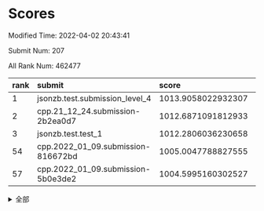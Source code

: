 # Scores

Modified Time: 2022-04-02 20:43:41

Submit Num: 207

All Rank Num: 462477

| rank |               submit               |       score        |       sigma        | pk_num |
| :--- | :--------------------------------- | :----------------- | :----------------- | :----- |
| 1    | jsonzb.test.submission_level_4     | 1013.9058022932307 | 0.8023924001698277 | 8934   |
| 2    | cpp.21_12_24.submission-2b2ea0d7   | 1012.6871091812933 | 0.7828673562293311 | 8933   |
| 3    | jsonzb.test.test_1                 | 1012.2806036230658 | 0.7900077333263424 | 8939   |
| 54   | cpp.2022_01_09.submission-816672bd | 1005.0047788827555 | 0.7171465670924749 | 8940   |
| 57   | cpp.2022_01_09.submission-5b0e3de2 | 1004.5995160302527 | 0.7201914369418951 | 8939   |


<details>
<summary>全部</summary>

| rank |                 submit                 |       score        |       sigma        | pk_num |
| :--- | :------------------------------------- | :----------------- | :----------------- | :----- |
| 1    | jsonzb.test.submission_level_4         | 1013.9058022932307 | 0.8023924001698277 | 8934   |
| 2    | cpp.21_12_24.submission-2b2ea0d7       | 1012.6871091812933 | 0.7828673562293311 | 8933   |
| 3    | jsonzb.test.test_1                     | 1012.2806036230658 | 0.7900077333263424 | 8939   |
| 4    | gobigger.level_3.submission_level_3_34 | 1012.0338304896213 | 0.775068576791551  | 8938   |
| 5    | gobigger.level_3.submission_level_3_48 | 1011.549865484532  | 0.7695578009436104 | 8931   |
| 6    | gobigger.level_3.submission_level_3_22 | 1011.440176152181  | 0.7918671360309105 | 8939   |
| 7    | gobigger.level_3.submission_level_3_25 | 1011.4175919323176 | 0.7793268255069707 | 8939   |
| 8    | gobigger.level_3.submission_level_3_31 | 1011.2321103841517 | 0.7545706345217031 | 8936   |
| 9    | gobigger.level_3.submission_level_3_37 | 1011.1369408258616 | 0.7577545845806288 | 8935   |
| 10   | gobigger.level_3.submission_level_3_15 | 1011.121565976841  | 0.7710367559895737 | 8934   |
| 11   | gobigger.level_3.submission_level_3_47 | 1011.0605653818232 | 0.7795865663517084 | 8938   |
| 12   | gobigger.level_3.submission_level_3_38 | 1010.9919491717742 | 0.7396866930862194 | 8935   |
| 13   | gobigger.level_3.submission_level_3_12 | 1010.9146850073284 | 0.7899225387486013 | 8939   |
| 14   | gobigger.level_3.submission_level_3_39 | 1010.8248788943612 | 0.7530105068122361 | 8937   |
| 15   | gobigger.level_3.submission_level_3_26 | 1010.781463163128  | 0.7618742604377665 | 8934   |
| 16   | gobigger.level_3.submission_level_3_1  | 1010.7761263534624 | 0.7829267785070059 | 8935   |
| 17   | gobigger.level_3.submission_level_3_9  | 1010.7351636016032 | 0.7762474423499188 | 8934   |
| 18   | gobigger.level_3.submission_level_3_42 | 1010.6285840961012 | 0.769329889883097  | 8931   |
| 19   | gobigger.level_3.submission_level_3_33 | 1010.4977920370168 | 0.7831268730643797 | 8937   |
| 20   | gobigger.level_3.submission_level_3_16 | 1010.4770554555333 | 0.7761756168556581 | 8943   |
| 21   | gobigger.level_3.submission_level_3_23 | 1010.4755535382935 | 0.7646641831781091 | 8933   |
| 22   | gobigger.level_3.submission_level_3_8  | 1010.4495635543956 | 0.7637405847938217 | 8936   |
| 23   | gobigger.level_3.submission_level_3_7  | 1010.398215592746  | 0.7535316047049567 | 8937   |
| 24   | gobigger.level_3.submission_level_3_20 | 1010.3065548002675 | 0.7565055011209222 | 8933   |
| 25   | gobigger.level_3.submission_level_3_19 | 1010.1687077981427 | 0.7729834088514106 | 8939   |
| 26   | gobigger.level_3.submission_level_3_4  | 1010.0706897871603 | 0.7484054305221669 | 8937   |
| 27   | gobigger.level_3.submission_level_3_40 | 1010.0482945306672 | 0.7463745379028847 | 8934   |
| 28   | gobigger.level_3.submission_level_3_21 | 1009.8783489513719 | 0.7487226255528551 | 8937   |
| 29   | gobigger.level_3.submission_level_3_41 | 1009.8264878767552 | 0.7588706068765583 | 8936   |
| 30   | gobigger.level_3.submission_level_3_28 | 1009.7484635192565 | 0.7582432601330408 | 8936   |
| 31   | gobigger.level_3.submission_level_3_6  | 1009.6564433455886 | 0.7329999939625753 | 8943   |
| 32   | gobigger.level_3.submission_level_3_3  | 1009.6268972405323 | 0.7525987809616016 | 8932   |
| 33   | gobigger.level_3.submission_level_3_0  | 1009.5531765826041 | 0.7585217609362063 | 8942   |
| 34   | gobigger.level_3.submission_level_3_29 | 1009.5357008756984 | 0.7566647118584721 | 8937   |
| 35   | gobigger.level_3.submission_level_3_49 | 1009.5213378660044 | 0.7503354328667504 | 8940   |
| 36   | gobigger.level_3.submission_level_3_2  | 1009.4900676731569 | 0.7383773196579891 | 8934   |
| 37   | gobigger.level_3.submission_level_3_10 | 1009.4846759088781 | 0.7523909928926725 | 8936   |
| 38   | gobigger.level_3.submission_level_3_5  | 1009.4518285891012 | 0.7717010148823434 | 8937   |
| 39   | gobigger.level_3.submission_level_3_18 | 1009.4056649510968 | 0.7581418161887167 | 8938   |
| 40   | gobigger.level_3.submission_level_3_46 | 1009.3841051703354 | 0.7518969544935538 | 8936   |
| 41   | gobigger.level_3.submission_level_3_11 | 1009.3642842142879 | 0.7764499988187473 | 8939   |
| 42   | gobigger.level_3.submission_level_3_32 | 1009.361991500677  | 0.7419720847308046 | 8937   |
| 43   | gobigger.level_3.submission_level_3_24 | 1009.3058500547224 | 0.7583347149787175 | 8940   |
| 44   | gobigger.level_3.submission_level_3_30 | 1009.2378788808259 | 0.7652643981609302 | 8938   |
| 45   | gobigger.level_3.submission_level_3_13 | 1009.1825235613147 | 0.7638295561564443 | 8941   |
| 46   | gobigger.level_3.submission_level_3_17 | 1009.1418922365572 | 0.7566686259789077 | 8940   |
| 47   | gobigger.level_3.submission_level_3_43 | 1009.1247318397845 | 0.7609668466624357 | 8936   |
| 48   | gobigger.level_3.submission_level_3_45 | 1009.0961416429959 | 0.7251525050383817 | 8938   |
| 49   | gobigger.level_3.submission_level_3_35 | 1008.8981991018236 | 0.7587377350423554 | 8935   |
| 50   | gobigger.level_3.submission_level_3_44 | 1008.8859987493051 | 0.7302107169253783 | 8939   |
| 51   | gobigger.level_3.submission_level_3_14 | 1008.5809463098277 | 0.7401406663679525 | 8937   |
| 52   | gobigger.level_3.submission_level_3_27 | 1008.1207675690607 | 0.7275407747356532 | 8938   |
| 53   | gobigger.level_3.submission_level_3_36 | 1007.8865458076109 | 0.7269374582168909 | 8937   |
| 54   | cpp.2022_01_09.submission-816672bd     | 1005.0047788827555 | 0.7171465670924749 | 8940   |
| 55   | gobigger.level_1.submission_level_1_46 | 1004.7392607256663 | 0.7081930163351924 | 8937   |
| 56   | gobigger.level_1.submission_level_1_49 | 1004.6472762863168 | 0.7139946740636348 | 8938   |
| 57   | cpp.2022_01_09.submission-5b0e3de2     | 1004.5995160302527 | 0.7201914369418951 | 8939   |
| 58   | gobigger.level_1.submission_level_1_0  | 1004.4772308640997 | 0.7296888931055231 | 8935   |
| 59   | gobigger.level_1.submission_level_1_27 | 1004.394119548171  | 0.7227370926493467 | 8936   |
| 60   | gobigger.level_1.submission_level_1_18 | 1004.1768396020445 | 0.7308610824375882 | 8937   |
| 61   | gobigger.level_1.submission_level_1_41 | 1004.1116902835754 | 0.7203999267997824 | 8939   |
| 62   | gobigger.level_1.submission_level_1_1  | 1004.0207274358747 | 0.7097665993316571 | 8936   |
| 63   | gobigger.level_1.submission_level_1_3  | 1003.989798810277  | 0.7119163084271382 | 8933   |
| 64   | gobigger.level_1.submission_level_1_22 | 1003.9489440821969 | 0.7144575894386869 | 8930   |
| 65   | gobigger.level_1.submission_level_1_11 | 1003.8939650844925 | 0.7243102101751296 | 8938   |
| 66   | gobigger.level_1.submission_level_1_31 | 1003.8667753899903 | 0.7249270467806277 | 8930   |
| 67   | gobigger.level_1.submission_level_1_17 | 1003.8620496459317 | 0.7317115248479775 | 8936   |
| 68   | gobigger.level_1.submission_level_1_26 | 1003.8614941390815 | 0.7151713209415005 | 8939   |
| 69   | gobigger.level_1.submission_level_1_12 | 1003.8022626487764 | 0.7203347148537174 | 8936   |
| 70   | gobigger.level_1.submission_level_1_9  | 1003.79695540169   | 0.736559250834083  | 8935   |
| 71   | gobigger.level_1.submission_level_1_15 | 1003.7956986737368 | 0.711096791950178  | 8936   |
| 72   | gobigger.level_1.submission_level_1_38 | 1003.7632258194872 | 0.7181464266693998 | 8932   |
| 73   | gobigger.level_1.submission_level_1_45 | 1003.7189133511272 | 0.7204521634012815 | 8936   |
| 74   | gobigger.level_1.submission_level_1_2  | 1003.6771119520371 | 0.7200863541064394 | 8939   |
| 75   | gobigger.level_1.submission_level_1_14 | 1003.6664841087269 | 0.7268196403087291 | 8934   |
| 76   | gobigger.level_1.submission_level_1_48 | 1003.6372371070719 | 0.7169298515427855 | 8938   |
| 77   | gobigger.level_1.submission_level_1_29 | 1003.5813113700814 | 0.7192745489936379 | 8935   |
| 78   | gobigger.level_1.submission_level_1_33 | 1003.4564338136048 | 0.7211109225281559 | 8938   |
| 79   | gobigger.level_1.submission_level_1_21 | 1003.4480708970948 | 0.7126851581195218 | 8937   |
| 80   | gobigger.level_1.submission_level_1_39 | 1003.4202605307817 | 0.7178995050163436 | 8939   |
| 81   | gobigger.level_1.submission_level_1_10 | 1003.4095540698725 | 0.7379769444699278 | 8936   |
| 82   | gobigger.level_1.submission_level_1_28 | 1003.3929153986342 | 0.6950868342623326 | 8937   |
| 83   | gobigger.level_1.submission_level_1_4  | 1003.2494337666208 | 0.7223288310577874 | 8941   |
| 84   | gobigger.level_1.submission_level_1_35 | 1003.2459570116655 | 0.731617979118342  | 8942   |
| 85   | gobigger.level_1.submission_level_1_43 | 1003.2456150303709 | 0.7212442985766208 | 8938   |
| 86   | gobigger.level_1.submission_level_1_37 | 1003.1716913043086 | 0.7103772767039209 | 8937   |
| 87   | gobigger.level_1.submission_level_1_8  | 1003.1712980134442 | 0.7194789978801147 | 8939   |
| 88   | gobigger.level_1.submission_level_1_34 | 1003.1188906953944 | 0.6948656323723076 | 8934   |
| 89   | gobigger.level_1.submission_level_1_5  | 1003.1121557929663 | 0.7233446810911611 | 8937   |
| 90   | gobigger.level_1.submission_level_1_23 | 1003.0280900694678 | 0.7105915080076742 | 8935   |
| 91   | gobigger.level_1.submission_level_1_13 | 1003.0161117614606 | 0.7197113329022639 | 8938   |
| 92   | gobigger.level_1.submission_level_1_47 | 1003.0022591688603 | 0.725723355737145  | 8937   |
| 93   | gobigger.level_1.submission_level_1_19 | 1002.952299119875  | 0.7097269193003957 | 8933   |
| 94   | gobigger.level_1.submission_level_1_30 | 1002.831669537502  | 0.7131205796491206 | 8936   |
| 95   | gobigger.level_1.submission_level_1_20 | 1002.811194398352  | 0.7147059748216728 | 8939   |
| 96   | gobigger.level_1.submission_level_1_44 | 1002.7937338800788 | 0.710991353690584  | 8939   |
| 97   | gobigger.level_1.submission_level_1_7  | 1002.7910393067309 | 0.7010427106323727 | 8936   |
| 98   | gobigger.level_1.submission_level_1_42 | 1002.747049794831  | 0.7105432845790335 | 8934   |
| 99   | gobigger.level_1.submission_level_1_32 | 1002.6964519531963 | 0.7119268988277708 | 8934   |
| 100  | gobigger.level_1.submission_level_1_16 | 1002.5433036290384 | 0.698547951405725  | 8937   |
| 101  | gobigger.level_1.submission_level_1_25 | 1002.4618442182522 | 0.7183321569567676 | 8939   |
| 102  | gobigger.level_1.submission_level_1_6  | 1002.3894254130346 | 0.7141859422121302 | 8934   |
| 103  | gobigger.level_1.submission_level_1_24 | 1002.2823537557839 | 0.7071334089222303 | 8937   |
| 104  | gobigger.level_1.submission_level_1_36 | 1002.0594875553069 | 0.7255025470087784 | 8935   |
| 105  | gobigger.level_1.submission_level_1_40 | 1001.6863114319501 | 0.7107408827784881 | 8934   |
| 106  | gobigger.random.submission_random_12   | 997.8687151541928  | 0.6960545223298402 | 8933   |
| 107  | gobigger.random.submission_random_23   | 997.0894005013296  | 0.7053417700955728 | 8936   |
| 108  | gobigger.random.submission_random_19   | 997.0810866575187  | 0.7016562146483576 | 8937   |
| 109  | gobigger.random.submission_random_21   | 996.969882665181   | 0.7131837422943282 | 8937   |
| 110  | gobigger.random.submission_random_29   | 996.9506739943857  | 0.7122881637622277 | 8938   |
| 111  | gobigger.random.submission_random_6    | 996.9016305896057  | 0.7000461628845981 | 8943   |
| 112  | gobigger.random.submission_random_43   | 996.7772153120724  | 0.7102222614514233 | 8935   |
| 113  | gobigger.random.submission_random_48   | 996.7737292612702  | 0.7163133430901383 | 8937   |
| 114  | gobigger.random.submission_random_4    | 996.7564858462366  | 0.7164350390337482 | 8941   |
| 115  | gobigger.random.submission_random_49   | 996.7312993478694  | 0.6992754427901735 | 8937   |
| 116  | gobigger.random.submission_random_24   | 996.6986098137215  | 0.7295500302471705 | 8932   |
| 117  | gobigger.random.submission_random_1    | 996.6579773231662  | 0.7032297239523022 | 8935   |
| 118  | gobigger.random.submission_random_2    | 996.5266088625357  | 0.7094804414543204 | 8938   |
| 119  | gobigger.random.submission_random_26   | 996.4964156218282  | 0.7008812094735077 | 8931   |
| 120  | gobigger.random.submission_random_18   | 996.3975280716405  | 0.7078876400604389 | 8939   |
| 121  | gobigger.random.submission_random_36   | 996.2894137534565  | 0.7005945161021169 | 8938   |
| 122  | gobigger.random.submission_random_11   | 996.2666793888764  | 0.6998885791461047 | 8942   |
| 123  | gobigger.random.submission_random_30   | 996.2531560093639  | 0.711939901181239  | 8936   |
| 124  | gobigger.random.submission_random_5    | 996.2185018063009  | 0.710920504637683  | 8936   |
| 125  | gobigger.random.submission_random_32   | 996.2137489963932  | 0.7151403429809853 | 8936   |
| 126  | gobigger.random.submission_random_31   | 996.2112890938076  | 0.7143368288604938 | 8939   |
| 127  | gobigger.random.submission_random_3    | 996.1838815375307  | 0.7086411750048881 | 8942   |
| 128  | gobigger.random.submission_random_17   | 996.0938967711804  | 0.7004212068719124 | 8941   |
| 129  | gobigger.random.submission_random_7    | 996.0625145956772  | 0.7116398448788385 | 8935   |
| 130  | gobigger.random.submission_random_9    | 996.0570840088631  | 0.7207400788076265 | 8936   |
| 131  | gobigger.random.submission_random_10   | 996.0451026918514  | 0.7031524137587334 | 8937   |
| 132  | gobigger.random.submission_random_25   | 996.0214124511589  | 0.7241135992392721 | 8938   |
| 133  | gobigger.random.submission_random_16   | 996.0040580777696  | 0.7102957491543387 | 8933   |
| 134  | gobigger.random.submission_random_41   | 995.9483722583182  | 0.7054477071753622 | 8939   |
| 135  | gobigger.random.submission_random_42   | 995.9282044096698  | 0.7134509002409515 | 8936   |
| 136  | gobigger.random.submission_random_14   | 995.925934009576   | 0.7005003430443429 | 8940   |
| 137  | gobigger.random.submission_random_45   | 995.8770909308905  | 0.7207417342947046 | 8932   |
| 138  | gobigger.random.submission_random_22   | 995.8475172581507  | 0.716739849352931  | 8941   |
| 139  | gobigger.random.submission_random_20   | 995.8079200963737  | 0.7224881574610722 | 8939   |
| 140  | gobigger.random.submission_random_34   | 995.7559279425716  | 0.7125066096337449 | 8939   |
| 141  | gobigger.random.submission_random_38   | 995.7160879935044  | 0.7124316256201101 | 8935   |
| 142  | gobigger.random.submission_random_28   | 995.6530527976084  | 0.713241786729711  | 8941   |
| 143  | gobigger.random.submission_random_0    | 995.6287231474962  | 0.7179046114121161 | 8941   |
| 144  | gobigger.random.submission_random_8    | 995.5920330178138  | 0.6984625776333789 | 8941   |
| 145  | gobigger.random.submission_random_44   | 995.5424859414006  | 0.7074554942948934 | 8944   |
| 146  | gobigger.random.submission_random_47   | 995.513167262872   | 0.7048854272612508 | 8936   |
| 147  | gobigger.random.submission_random_37   | 995.4701716816594  | 0.7076748833804052 | 8937   |
| 148  | gobigger.random.submission_random_27   | 995.4654228758649  | 0.7093352150039384 | 8936   |
| 149  | gobigger.random.submission_random_40   | 995.2786046877873  | 0.7006215675953114 | 8938   |
| 150  | gobigger.random.submission_random_39   | 995.2521679587994  | 0.7132336985753214 | 8940   |
| 151  | gobigger.random.submission_random_33   | 995.2074958785292  | 0.7033621619149264 | 8932   |
| 152  | gobigger.random.submission_random_13   | 995.1748270985116  | 0.7218465297596992 | 8937   |
| 153  | gobigger.random.submission_random_46   | 995.1274249538741  | 0.7174095002938204 | 8938   |
| 154  | gobigger.random.submission_random_15   | 994.7498693244833  | 0.7298984355955993 | 8931   |
| 155  | gobigger.level_2.submission_level_2_35 | 994.7285502813469  | 0.7291065366915369 | 8938   |
| 156  | gobigger.random.submission_random_35   | 994.4637968883286  | 0.7180093154598323 | 8936   |
| 157  | gobigger.level_2.submission_level_2_5  | 994.0566909301209  | 0.7271699791521818 | 8937   |
| 158  | gobigger.level_2.submission_level_2_39 | 993.8147610115219  | 0.7243887848138876 | 8939   |
| 159  | gobigger.level_2.submission_level_2_7  | 993.392517935159   | 0.7202857065481247 | 8934   |
| 160  | gobigger.level_2.submission_level_2_43 | 993.3314985489112  | 0.7340685316429306 | 8936   |
| 161  | gobigger.level_2.submission_level_2_37 | 993.2458296390506  | 0.7408709851156873 | 8935   |
| 162  | gobigger.level_2.submission_level_2_28 | 993.1171756254786  | 0.7272786212494114 | 8940   |
| 163  | gobigger.level_2.submission_level_2_33 | 993.1062919895052  | 0.7173456907278815 | 8940   |
| 164  | gobigger.level_2.submission_level_2_25 | 993.0188873450437  | 0.7261388992983355 | 8935   |
| 165  | gobigger.level_2.submission_level_2_49 | 992.9393979304873  | 0.7388579802268428 | 8934   |
| 166  | gobigger.level_2.submission_level_2_8  | 992.9251939418119  | 0.7272572753876844 | 8936   |
| 167  | gobigger.level_2.submission_level_2_40 | 992.8828012404769  | 0.749019400925056  | 8931   |
| 168  | gobigger.level_2.submission_level_2_3  | 992.8470419794078  | 0.7250563887834119 | 8935   |
| 169  | gobigger.level_2.submission_level_2_38 | 992.8208790331558  | 0.7501349999150665 | 8935   |
| 170  | gobigger.level_2.submission_level_2_31 | 992.757234039133   | 0.7402416124876656 | 8938   |
| 171  | gobigger.level_2.submission_level_2_27 | 992.6205506791458  | 0.7331467320525765 | 8939   |
| 172  | gobigger.level_2.submission_level_2_47 | 992.616280549505   | 0.7381333459722185 | 8936   |
| 173  | gobigger.level_2.submission_level_2_16 | 992.5498085131798  | 0.7433178248207153 | 8934   |
| 174  | gobigger.level_2.submission_level_2_41 | 992.4222417313788  | 0.7227481104295227 | 8935   |
| 175  | gobigger.level_2.submission_level_2_45 | 992.2897226237786  | 0.7414749947599539 | 8936   |
| 176  | gobigger.level_2.submission_level_2_14 | 992.1178776344091  | 0.7431582719493364 | 8937   |
| 177  | gobigger.level_2.submission_level_2_19 | 992.0836999139548  | 0.7534838859832802 | 8940   |
| 178  | gobigger.level_2.submission_level_2_20 | 992.0734529916455  | 0.7602164170483096 | 8938   |
| 179  | gobigger.level_2.submission_level_2_26 | 991.9989220226439  | 0.7406418630659606 | 8940   |
| 180  | gobigger.level_2.submission_level_2_10 | 991.9126454768335  | 0.7311676447132964 | 8934   |
| 181  | gobigger.level_2.submission_level_2_22 | 991.790355401454   | 0.7595758284606461 | 8937   |
| 182  | gobigger.level_2.submission_level_2_24 | 991.711736509965   | 0.7578344061665592 | 8938   |
| 183  | gobigger.level_2.submission_level_2_34 | 991.6838882905179  | 0.7456045121886249 | 8936   |
| 184  | gobigger.level_2.submission_level_2_30 | 991.6773538500333  | 0.7538064367851315 | 8939   |
| 185  | gobigger.level_2.submission_level_2_46 | 991.6750973502146  | 0.7413219573383234 | 8935   |
| 186  | gobigger.level_2.submission_level_2_18 | 991.6399573556437  | 0.7728799646513418 | 8935   |
| 187  | gobigger.level_2.submission_level_2_6  | 991.6359047879477  | 0.742800497327586  | 8938   |
| 188  | gobigger.level_2.submission_level_2_36 | 991.5740327453666  | 0.7461358917821312 | 8934   |
| 189  | gobigger.level_2.submission_level_2_12 | 991.524356931385   | 0.7466904646678035 | 8938   |
| 190  | gobigger.level_2.submission_level_2_11 | 991.4285161047584  | 0.7694132924516601 | 8938   |
| 191  | gobigger.level_2.submission_level_2_48 | 991.3075077641033  | 0.7751176003169041 | 8936   |
| 192  | gobigger.level_2.submission_level_2_21 | 991.2449540912409  | 0.7510417782554574 | 8936   |
| 193  | gobigger.level_2.submission_level_2_32 | 991.2426926847984  | 0.762282855350894  | 8935   |
| 194  | gobigger.level_2.submission_level_2_9  | 991.2266564880206  | 0.7587916277908271 | 8934   |
| 195  | gobigger.level_2.submission_level_2_29 | 991.1148247905325  | 0.7438071803084718 | 8939   |
| 196  | gobigger.level_2.submission_level_2_13 | 991.100201280725   | 0.7603541644760453 | 8934   |
| 197  | gobigger.level_2.submission_level_2_1  | 991.0066529338728  | 0.7559621768544078 | 8936   |
| 198  | gobigger.level_2.submission_level_2_42 | 990.6835907345117  | 0.7563796831517691 | 8940   |
| 199  | gobigger.level_2.submission_level_2_23 | 990.6368261789917  | 0.7904756286148554 | 8942   |
| 200  | gobigger.level_2.submission_level_2_44 | 990.6072950615454  | 0.7675063821373012 | 8939   |
| 201  | gobigger.level_2.submission_level_2_4  | 990.4265446007354  | 0.7424384109825516 | 8935   |
| 202  | gobigger.level_2.submission_level_2_2  | 990.3403757541281  | 0.7908491805372185 | 8933   |
| 203  | gobigger.level_2.submission_level_2_15 | 989.9436889126677  | 0.7618803032597984 | 8934   |
| 204  | gobigger.level_2.submission_level_2_0  | 989.8375585680485  | 0.7680437109666078 | 8940   |
| 205  | gobigger.level_2.submission_level_2_17 | 989.740855195373   | 0.7701224709815824 | 8935   |
| 206  | gobigger.none.submission_none_0        | 978.3085662801202  | 1.3364816575374716 | 8934   |
| 207  | gobigger.none.submission_none_1        | 973.8274264401235  | 1.8169906114252827 | 8937   |

</details>